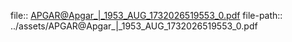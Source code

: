 file:: [APGAR@Apgar_|_1953_AUG_1732026519553_0.pdf](../assets/APGAR@Apgar_|_1953_AUG_1732026519553_0.pdf)
file-path:: ../assets/APGAR@Apgar_|_1953_AUG_1732026519553_0.pdf

